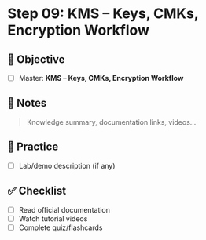 # Step 09: KMS – Keys, CMKs, Encryption Workflow

## 🎯 Objective
- [ ] Master: **KMS – Keys, CMKs, Encryption Workflow**

## 📘 Notes
> Knowledge summary, documentation links, videos...

## 🧪 Practice
- [ ] Lab/demo description (if any)

## ✅ Checklist
- [ ] Read official documentation
- [ ] Watch tutorial videos
- [ ] Complete quiz/flashcards

